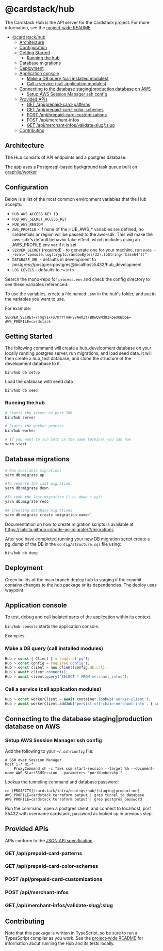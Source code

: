 # @cardstack/hub

The Cardstack Hub is the API server for the Cardstack project.
For more information, see the
[project-wide README](https://github.com/cardstack/cardstack/blob/main/README.md).

- [@cardstack/hub](#cardstackhub)
  - [Architecture](#architecture)
  - [Configuration](#configuration)
  - [Getting Started](#getting-started)
    - [Running the hub](#running-the-hub)
  - [Database migrations](#database-migrations)
  - [Deployment](#deployment)
  - [Application console](#application-console)
    - [Make a DB query (call installed modules)](#make-a-db-query-call-installed-modules)
    - [Call a service (call application modules)](#call-a-service-call-application-modules)
  - [Connecting to the database staging|production database on AWS](#connecting-to-the-database-stagingproduction-database-on-aws)
    - [Setup AWS Session Manager ssh config](#setup-aws-session-manager-ssh-config)
  - [Provided APIs](#provided-apis)
    - [GET /api/prepaid-card-patterns](#get-apiprepaid-card-patterns)
    - [GET /api/prepaid-card-color-schemes](#get-apiprepaid-card-color-schemes)
    - [POST /api/prepaid-card-customizations](#post-apiprepaid-card-customizations)
    - [POST /api/merchant-infos](#post-apimerchant-infos)
    - [GET /api/merchant-infos/validate-slug/:slug](#get-apimerchant-infosvalidate-slugslug)
  - [Contributing](#contributing)

## Architecture

The Hub consists of API endpoints and a postgres database.

The app uses a Postgresql-based background task queue built on [graphile/worker](https://github.com/graphile/worker)

## Configuration

Below is a list of the most common environment variables that the Hub accepts:

- `HUB_AWS_ACCESS_KEY_ID`
- `HUB_AWS_SECRET_ACCESS_KEY`
- `HUB_AWS_REGION`
- `AWS_PROFILE` - if none of the HUB_AWS_* variables are defined, no credentials or region will be passed to the aws-sdk. This will make the aws-sdk's default behavior take effect, which includes using an AWS_PROFILE env var if it is set
- `SERVER_SECRET` (required) - to generate one for your machine, run `node --eval="console.log(crypto.randomBytes(32).toString('base64'))"`
- `DATABASE_URL` - defaults in development to postgres://postgres:postgres@localhost:5432/hub_development
- `LOG_LEVELS` - defaults to `*=info`

Search the mono-repo for `process.env` and check the config directory to see these variables referenced.

To use the variables, create a file named `.env` in the hub's folder, and put in the variables you want to use.

For example:

```
SERVER_SECRET=7TmgY1xFo/WrYTnAFSvAemZtFB8wQVMd8IkoeQKBboE=
AWS_PROFILE=cardstack
```
## Getting Started

The following command will create a hub_development database on your locally running postgres server, run migrations, and load seed data. It will then create a hub_test database, and clone the structure of the development database to it.

    bin/hub db setup

Load the database with seed data

    bin/hub db seed

### Running the hub

```sh
# Starts the server on port 300
bin/hub server

# Starts the worker process
bin/hub worker

# If you want to run both in the same terminal you can run
yarn start
```

## Database migrations

```sh
# Run available migrations
yarn db:migrate up

#To reverse the last migration:
yarn db:migrate down

#To redo the last migration (i.e. down + up):
yarn db:migrate redo

## Creating database migrations
yarn db:migrate create <migration-name>`
```

Documentation on how to create migration scripts is available at https://salsita.github.io/node-pg-migrate/#/migrations

After you have completed running your new DB migration script create a pg_dump of the DB in the `config/structure.sql` file using:

    bin/hub db dump

## Deployment

Green builds of the main branch deploy hub to staging if the commit contains changes to the hub package or its dependencies. The deploy uses waypoint.

## Application console

To test, debug and call isolated parts of the application within its context.

`bin/hub console` starts the application console.

Examples:

### Make a DB query (call installed modules)

```js
Hub > const { Client } = require('pg');
Hub > const config = require('config');
Hub > const client = new Client(config.db.url);
Hub > await client.connect();
Hub > await client.query('SELECT * FROM merchant_infos');
```

### Call a service (call application modules)

```js
Hub > const workerClient = await container.lookup('worker-client');
Hub > await workerClient.addJob('persist-off-chain-merchant-info', { id: 1 });
```

## Connecting to the database staging|production database on AWS

### Setup AWS Session Manager ssh config

Add the following to your `~/.ssh/config` file:

```
# SSH over Session Manager
host i-* mi-*
    ProxyCommand sh -c "aws ssm start-session --target %h --document-name AWS-StartSSHSession --parameters 'portNumber=%p'"
```

Lookup the tunneling command and database password:

```
cd [PROJECTS]/cardstack/infra/configs/hub/[staging|production]
AWS_PROFILE=cardstack terraform output | grep tunnel_to_database
AWS_PROFILE=cardstack terraform output | grep postgres_password
```

Run the command, open a postgres client, and connect to localhost, port 55432 with username cardstack, password as looked up in previous step.

## Provided APIs

APIs conform to the [JSON API specification](https://jsonapi.org/).

### GET /api/prepaid-card-patterns

### GET /api/prepaid-card-color-schemes

### POST /api/prepaid-card-customizations

### POST /api/merchant-infos

### GET /api/merchant-infos/validate-slug/:slug

## Contributing

Note that this package is written in TypeScript, so be sure to run a TypesScript
compiler as you work.
See the [project-wide README](https://github.com/cardstack/cardstack/blob/main/README.md)
for information about running the Hub and its tests locally.
